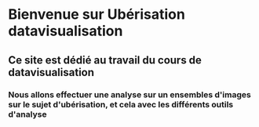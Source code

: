 # Bienvenue sur Ubérisation datavisualisation

## Ce site est dédié au travail du cours de datavisualisation 
### Nous allons effectuer une analyse sur un ensembles d'images sur le sujet d'ubérisation, et cela avec les différents outils d'analyse
